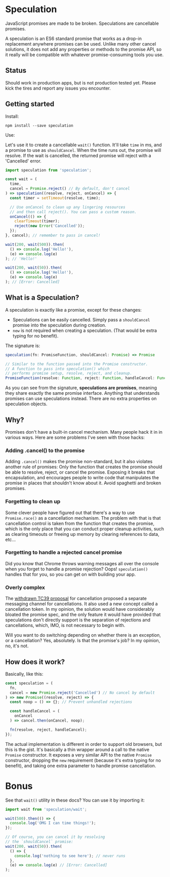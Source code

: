 # Speculation

JavaScript promises are made to be broken. Speculations are cancellable promises.

A speculation is an ES6 standard promise that works as a drop-in replacement anywhere promises can be used. Unlike many other cancel solutions, it does not add any properties or methods to the promise API, so it really will be compatible with whatever promise-consuming tools you use.

## Status

Should work in production apps, but is not production tested yet. Please kick the tires and report any issues you encounter.


## Getting started

Install:

```
npm install --save speculation
```

Use:

Let's use it to create a cancellable `wait()` function. It'll take `time` in ms, and a promise to use as `shouldCancel`. When the time runs out, the promise will resolve. If the wait is cancelled, the returned promise will reject with a 'Cancelled' error.

```js
import speculation from 'speculation';

const wait = (
  time,
  cancel = Promise.reject() // By default, don't cancel
) => speculation((resolve, reject, onCancel) => {
  const timer = setTimeout(resolve, time);

  // Use onCancel to clean up any lingering resources
  // and then call reject(). You can pass a custom reason.
  onCancel(() => {
    clearTimeout(timer);
    reject(new Error('Cancelled'));
  });
}, cancel); // remember to pass in cancel!

wait(200, wait(500)).then(
  () => console.log('Hello!'),
  (e) => console.log(e)
); // 'Hello!'

wait(200, wait(50)).then(
  () => console.log('Hello!'),
  (e) => console.log(e)
); // [Error: Cancelled]
```

## What is a Speculation?

A speculation is exactly like a promise, except for these changes:

* Speculations can be easily cancelled. Simply pass a `shouldCancel` promise into the speculation during creation.
* `new` is not required when creating a speculation. (That would be extra typing for no benefit).

The signature is:

```js
speculation(fn: PromiseFunction, shouldCancel: Promise) => Promise

// Similar to the function passed into the Promise constructor.
// A function to pass into speculation() which
// performs promise setup, resolve, reject, and cleanup.
PromiseFunction(resolve: Function, reject: Function, handleCancel: Function) => Void
```

As you can see from the signature, **speculations are promises**, meaning they share exactly the same promise interface. Anything that understands promises can use speculations instead. There are no extra properties on speculation objects.


## Why?

Promises don't have a built-in cancel mechanism. Many people hack it in in various ways. Here are some problems I've seen with those hacks:

### Adding .cancel() to the promise

Adding `.cancel()` makes the promise non-standard, but it also violates another rule of promises: Only the function that creates the promise should be able to resolve, reject, or cancel the promise. Exposing it breaks that encapsulation, and encourages people to write code that manipulates the promise in places that shouldn't know about it. Avoid spaghetti and broken promises.

### Forgetting to clean up

Some clever people have figured out that there's a way to use `Promise.race()` as a cancellation mechanism. The problem with that is that cancellation control is taken from the function that creates the promise, which is the only place that you can conduct proper cleanup activities, such as clearing timeouts or freeing up memory by clearing references to data, etc...

### Forgetting to handle a rejected cancel promise

Did you know that Chrome throws warning messages all over the console when you forget to handle a promise rejection? Oops! `speculation()` handles that for you, so you can get on with building your app.

### Overly complex

The [withdrawn TC39 proposal](https://github.com/tc39/proposal-cancelable-promises) for cancellation proposed a separate messaging channel for cancellations. It also used a new concept called a cancellation token. In my opinion, the solution would have considerably bloated the promise spec, and the only feature it would have provided that speculations don't directly support is the separation of rejections and cancellations, which, IMO, is not necessary to begin with.

Will you want to do switching depending on whether there is an exception, or a cancellation? Yes, absolutely. Is that the promise's job? In my opinion, no, it's not.

## How does it work?

Basically, like this:

```js
const speculation = (
  fn,
  cancel = new Promise.reject('Cancelled') // No cancel by default
) => new Promise((resolve, reject) => {
  const noop = () => {}; // Prevent unhandled rejections

  const handleCancel = (
    onCancel
  ) => cancel.then(onCancel, noop);

  fn(resolve, reject, handleCancel);
});
```

The actual implementation is different in order to support old browsers, but this is the gist. It's basically a thin wrapper around a call to the native `Promise` constructor. It exposes a very similar API to the native `Promise` constructor, dropping the `new` requirement (because it's extra typing for no benefit), and taking one extra parameter to handle promise cancellation.


# Bonus

See that `wait()` utility in these docs? You can use it by importing it:

```js
import wait from 'speculation/wait';

wait(500).then(() => {
  console.log('OMG I can time things!');
});

// Of course, you can cancel it by resolving
// the `shouldCancel` promise:
wait(200, wait(50)).then(
  () => {
    console.log('nothing to see here'); // never runs
  },
  (e) => console.log(e) // [Error: Cancelled]
);
```
